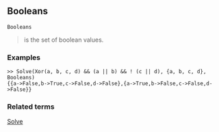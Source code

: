 ## Booleans

```
Booleans
```

> is the set of boolean values.
 
### Examples
```
>> Solve(Xor(a, b, c, d) && (a || b) && ! (c || d), {a, b, c, d}, Booleans)
{{a->False,b->True,c->False,d->False},{a->True,b->False,c->False,d->False}}
```

### Related terms 
[Solve](Solve.md) 